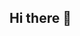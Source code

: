 ## Hi there 👋

<!--
**busrasgkts15/busrasgkts15** is a ✨ _special_ ✨ repository because its `README.md` (this file) appears on your GitHub profile.
busrasgkts15
